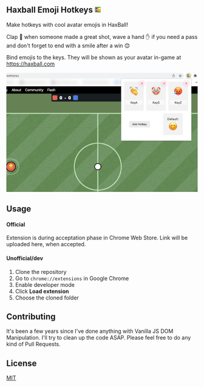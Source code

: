 ## Haxball Emoji Hotkeys ![Logo](images/favicon.png)

Make hotkeys with cool avatar emojis in HaxBall! 

Clap 👏 when someone made a great shot, wave a hand ✋ if you need a pass and don't forget to end with a smile after a win 😊 

Bind emojis to the keys. They will be shown as your avatar in-game at https://haxball.com

![Screenshot](images/screenshot.png)

## Usage

#### Official
Extension is during acceptation phase in Chrome Web Store. Link will be uploaded here, when accepted.

#### Unofficial/dev
1. Clone the repository
2. Go to `chrome://extensions` in Google Chrome
3. Enable developer mode
4. Click **Load extension**
5. Choose the cloned folder

## Contributing
It's been a few years since I've done anything with Vanilla JS DOM Manipulation. I'll try to clean up the code ASAP. 
Please feel free to do any kind of Pull Requests.

## License
[MIT](./LICENSE)
